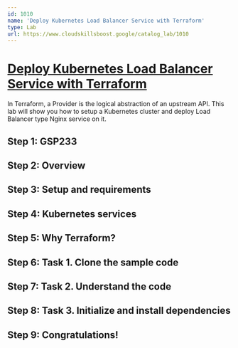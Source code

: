 ```yaml
---
id: 1010
name: 'Deploy Kubernetes Load Balancer Service with Terraform'
type: Lab
url: https://www.cloudskillsboost.google/catalog_lab/1010
---
```


# [Deploy Kubernetes Load Balancer Service with Terraform](https://www.cloudskillsboost.google/catalog_lab/1010)

In Terraform, a Provider is the logical abstraction of an upstream API. This lab will show you how to setup a Kubernetes cluster and deploy Load Balancer type Nginx service on it.

## Step 1: GSP233

## Step 2: Overview

## Step 3: Setup and requirements

## Step 4: Kubernetes services

## Step 5: Why Terraform?

## Step 6: Task 1. Clone the sample code

## Step 7: Task 2. Understand the code

## Step 8: Task 3. Initialize and install dependencies

## Step 9: Congratulations!
